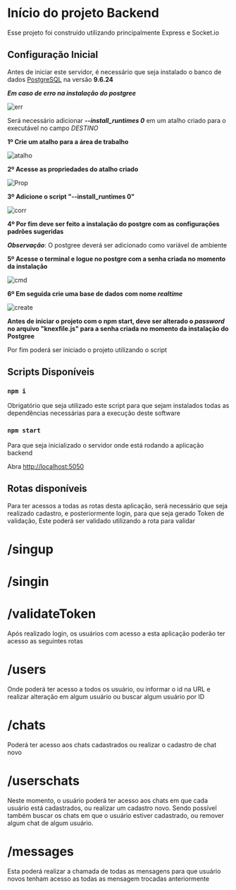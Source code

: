 # Início do projeto Backend

Esse projeto foi construído utilizando principalmente Express e Socket.io

## Configuração Inicial

Antes de iniciar este servidor, é necessário que seja instalado o banco de dados [PostgreSQL](https://www.enterprisedb.com/downloads/postgres-postgresql-downloads) na versão **9.6.24**

***Em caso de erro na instalação do postgree***

![err](https://user-images.githubusercontent.com/45068732/156946654-2a4ec45a-251a-42d7-9d17-3e253b66567c.png)

Será necessário adicionar ***--install_runtimes 0*** em um atalho criado para o executável no campo *DESTINO*

**1º Crie um atalho para a área de trabalho**

![atalho](https://user-images.githubusercontent.com/45068732/156946769-001598ce-31b1-4145-a66c-7e98832e16e2.png)

**2º Acesse as propriedades do atalho criado**

![Prop](https://user-images.githubusercontent.com/45068732/156946798-f47bc6d6-4f52-4a63-9750-c6de402fe6c4.png)

**3º Adicione o script "--install_runtimes 0"**

![corr](https://user-images.githubusercontent.com/45068732/156946870-f698196e-8277-4893-85e9-1e82d26a0f97.png)

**4º Por fim deve ser feito a instalação do postgre com as configurações padrões sugeridas**

***Observação***: O postgree deverá ser adicionado como variável de ambiente

**5º Acesse o terminal e logue no postgre com a senha criada no momento da instalação**

![cmd](https://user-images.githubusercontent.com/45068732/156953613-afb95ff2-21d4-4e7c-a475-cffd52484781.png)

**6º Em seguida crie uma base de dados com nome *realtime***

![create](https://user-images.githubusercontent.com/45068732/156953770-368d4827-01e3-4943-803a-4341b221eb7c.png)

**Antes de iniciar o projeto com o npm start, deve ser alterado o *password* no arquivo "knexfile.js" para a senha criada no momento da instalação do Postgree**

Por fim poderá ser iniciado o projeto utilizando o script

## Scripts Disponíveis

### `npm i`

Obrigatório que seja utilizado este script para que sejam instalados todas as dependências necessárias para a execução deste software

### `npm start`

Para que seja inicializado o servidor onde está rodando a aplicação backend

Abra [http://localhost:5050](http://localhost:5050)

## Rotas disponíveis

Para ter acessos a todas as rotas desta aplicação, será necessário que seja realizado cadastro, e posteriormente login, para que seja gerado Token de validação, Este poderá ser validado utilizando a rota para validar

# /singup

# /singin

# /validateToken
Após realizado login, os usuários com acesso a esta aplicação poderão ter acesso as seguintes rotas

# /users
Onde poderá ter acesso a todos os usuário, ou informar o id na URL e realizar alteração em algum usuário ou buscar algum usuário por ID

# /chats
Poderá ter acesso aos chats cadastrados ou realizar o cadastro de chat novo 

# /userschats
Neste momento, o usuário poderá ter acesso aos chats em que cada usuário está cadastrados, ou realizar um cadastro novo. 
Sendo possível também buscar os chats em que o usuário estiver cadastrado, ou remover algum chat de algum usuário.

# /messages
Esta poderá realizar a chamada de todas as mensagens para que usuário novos tenham acesso as todas as mensagem trocadas anteriormente
